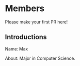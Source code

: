 # Members
Please make your first PR here!

## Introductions

Name: Max

About: Major in Computer Science. 
